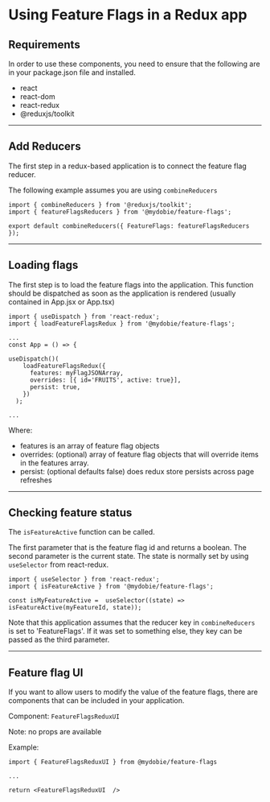 # Using Feature Flags in a Redux app

## Requirements

In order to use these components, you need to ensure that the following are in your package.json file and installed.

- react
- react-dom
- react-redux
- @reduxjs/toolkit

---

## Add Reducers

The first step in a redux-based application is to connect the feature flag reducer.

The following example assumes you are using `combineReducers`

```
import { combineReducers } from '@reduxjs/toolkit';
import { featureFlagsReducers } from '@mydobie/feature-flags';

export default combineReducers({ FeatureFlags: featureFlagsReducers });

```

---

## Loading flags

The first step is to load the feature flags into the application. This function should be dispatched as soon as the application is rendered (usually contained in App.jsx or App.tsx)

```
import { useDispatch } from 'react-redux';
import { loadFeatureFlagsRedux } from '@mydobie/feature-flags';

...
const App = () => {

useDispatch()(
    loadFeatureFlagsRedux({
      features: myFlagJSONArray,
      overrides: [{ id='FRUITS', active: true}],
      persist: true,
    })
  );

...

```

Where:

- features is an array of feature flag objects
- overrides: (optional) array of feature flag objects that will override items in the features array.
- persist: (optional defaults false) does redux store persists across page refreshes

---

## Checking feature status

The `isFeatureActive` function can be called.

The first parameter that is the feature flag id and returns a boolean.
The second parameter is the current state. The state is normally set by using `useSelector` from react-redux.

```
import { useSelector } from 'react-redux';
import { isFeatureActive } from '@mydobie/feature-flags';

const isMyFeatureActive =  useSelector((state) => isFeatureActive(myFeatureId, state));

```

Note that this application assumes that the reducer key in `combineReducers` is set to 'FeatureFlags'. If it was set to something else, they key can be passed as the third parameter.

---

## Feature flag UI

If you want to allow users to modify the value of the feature flags, there are components that can be included in your application.

Component: `FeatureFlagsReduxUI`

Note: no props are available

Example:

```
import { FeatureFlagsReduxUI } from @mydobie/feature-flags

...

return <FeatureFlagsReduxUI  />

```
